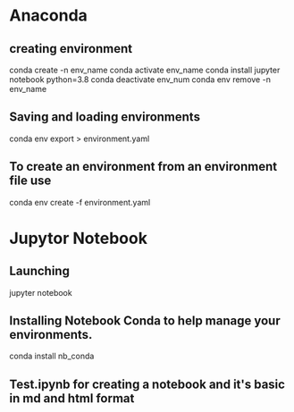 
# Anaconda

## creating environment 
conda create -n env_name
conda activate env_name
conda install jupyter notebook python=3.8
conda deactivate env_num
conda env remove -n env_name

## Saving and loading environments 
conda env export > environment.yaml

## To create an environment from an environment file use 
conda env create -f environment.yaml

# Jupytor Notebook

## Launching
jupyter notebook

## Installing Notebook Conda to help manage your environments.  
conda install nb_conda

## Test.ipynb for creating a notebook and it's basic in md and html format 

